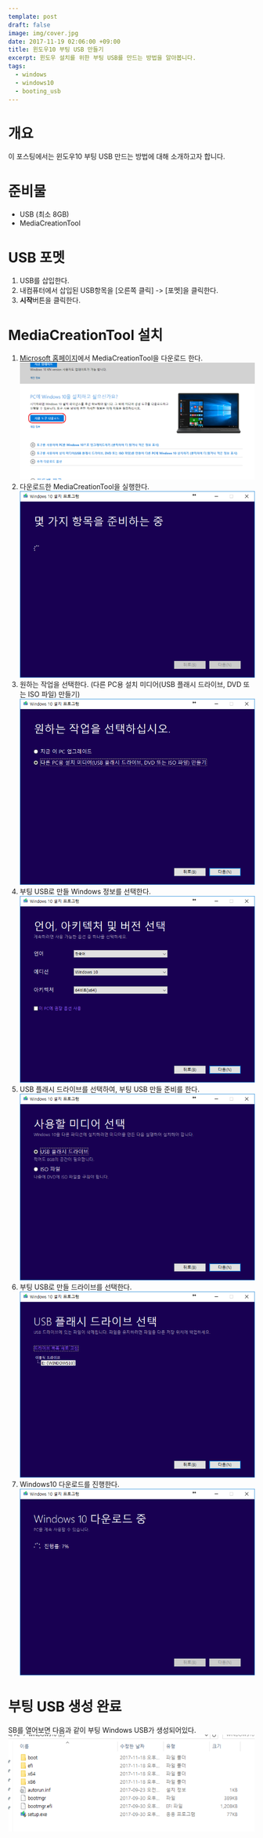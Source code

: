 ```yaml
---
template: post
draft: false
image: img/cover.jpg
date: 2017-11-19 02:06:00 +09:00
title: 윈도우10 부팅 USB 만들기
excerpt: 윈도우 설치를 위한 부팅 USB를 만드는 방법을 알아봅니다.
tags:
  - windows
  - windows10
  - booting_usb
---
```


# 개요
이 포스팅에서는 윈도우10 부팅 USB 만드는 방법에 대해 소개하고자 합니다.

# 준비물
- USB (최소 8GB)
- MediaCreationTool

# USB 포멧
1. USB를 삽입한다.
2. 내컴퓨터에서 삽입된 USB항목을 [오른쪽 클릭] -> [포멧]을 클릭한다.
3. **시작**버튼을 클릭한다.

# MediaCreationTool 설치
1. [Microsoft 홈페이지](https://www.microsoft.com/ko-kr/software-download/windows10)에서 MediaCreationTool을 다운로드 한다.
![media-creation-tool-download](img/media-creation-tool-download.png)
2. 다운로드한 MediaCreationTool을 실행한다.
![create-media-init](img/create-media-init.png)
3. 원하는 작업을 선택한다.
(다른 PC용 설치 미디어(USB 플래시 드라이브, DVD 또는 ISO 파일) 만들기)
![create-media-choose-work](img/create-media-choose-work.png)
4. 부팅 USB로 만들 Windows 정보를 선택한다.
![create-media-choose-version](img/create-media-choose-version.png)
5. USB 플래시 드라이브를 선택하여, 부팅 USB 만들 준비를 한다.
![create-media-choose-media-type](img/create-media-choose-media-type.png)
6. 부팅 USB로 만들 드라이브를 선택한다.
![create-media-choose-drive](img/create-media-choose-drive.png)
7. Windows10 다운로드를 진행한다.
![create-media-install](img/create-media-install.png)

# 부팅 USB 생성 완료
 SB를 열어보면 다음과 같이 부팅 Windows USB가 생성되어있다.
![booting-usb](img/booting-usb.png)
